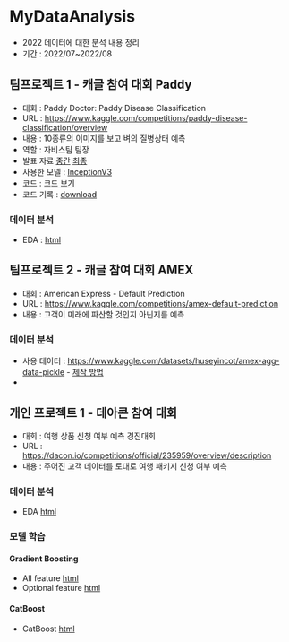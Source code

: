 # MyDataAnalysis
* 2022 데이터에 대한 분석 내용 정리
* 기간 : 2022/07~2022/08
## 팀프로젝트 1 - 캐글 참여 대회 Paddy
* 대회 : Paddy Doctor: Paddy Disease Classification
* URL : https://www.kaggle.com/competitions/paddy-disease-classification/overview
* 내용 : 10종류의 이미지를 보고 벼의 질병상태 예측 
* 역할 : 자비스팀 팀장 
* 발표 자료 [중간](https://p-c-space.github.io/MyDataAnalysis/Announce/Paddy/Jarvis_Middle.pdf) [최종](https://p-c-space.github.io/MyDataAnalysis/Announce/Paddy/Jarvis_Final.pdf)
* 사용한 모델 : [InceptionV3](https://cloud.google.com/tpu/docs/inception-v3-advanced?hl=ko)
* 코드 : [코드 보기](https://github.com/P-C-Space/MyDataAnalysis/blob/master/Paddy/final.ipynb)
* 코드 기록 : [download](https://p-c-space.github.io/MyDataAnalysis/Paddy/Submit_Work.xlsx)
### 데이터 분석
* EDA : [html](https://p-c-space.github.io/MyDataAnalysis/Paddy/EDA/EDA.html)

## 팀프로젝트 2 - 캐글 참여 대회 AMEX
* 대회 : American Express - Default Prediction
* URL : https://www.kaggle.com/competitions/amex-default-prediction
* 내용 : 고객이 미래에 파산할 것인지 아닌지를 예측
### 데이터 분석
* 사용 데이터 : https://www.kaggle.com/datasets/huseyincot/amex-agg-data-pickle - [제작 방법](https://www.kaggle.com/code/huseyincot/amex-agg-data-how-it-created)
* 
## 개인 프로젝트 1 - 데아콘 참여 대회 
* 대회 : 여행 상품 신청 여부 예측 경진대회
* URL : https://dacon.io/competitions/official/235959/overview/description
* 내용 : 주어진 고객 데이터를 토대로 여행 패키지 신청 여부 예측
### 데이터 분석
* EDA [html]()
### 모델 학습
#### Gradient Boosting
  * All feature [html]()
  * Optional feature [html]()
#### CatBoost
  * CatBoost [html]()
